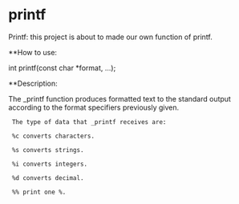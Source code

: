 # printf
Printf: this project is about to made our own function of printf.

**How to use:

int printf(const char *format, ...);

**Description:

The _printf function produces formatted text to the standard output according to the format specifiers previously given.

     The type of data that _printf receives are:

     %c converts characters.

     %s converts strings.

     %i converts integers.

     %d converts decimal.

     %% print one %.
